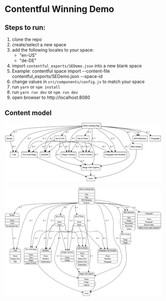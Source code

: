 # Contentful Winning Demo

## Steps to run:

1. clone the repo
1. create/select a new space
1. add the following locales to your space:
    - "en-US"
    - "de-DE"
1. import `contentful_exports/SEDemo.json` into a new blank space
1. Example: contentful space import --content-file contentful_exports/SEDemo.json --space-id <your space ID>
1. change values in `src/components/config.js` to match your space
1. run `yarn` or `npm install`
1. run `yarn run dev` or `npm run dev`
1. open browser to http://localhost:8080


## Content model

![Content model simple](./winning-demo-content-model-simple.png)

![Content model full](./winning-demo-content-model.png)
